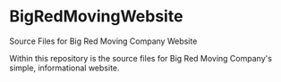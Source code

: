 # BigRedMovingWebsite
Source Files for Big Red Moving Company Website

Within this repository is the source files for Big Red Moving Company's simple, informational website.
